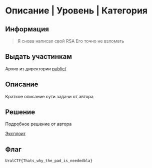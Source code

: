 # Описание | Уровень | Категория

## Информация

> Я снова написал свой RSA 
> Его точно не взломать 

## Выдать участинкам

Архив из директории [public/](public/) 

## Описание

Краткое описание сути задачи от автора

## Решение

Подробное решение от автора

[Эксплоит](solve/solve.py)

## Флаг

`UralCTF{Thats_why_the_pad_is_neededbla}`
